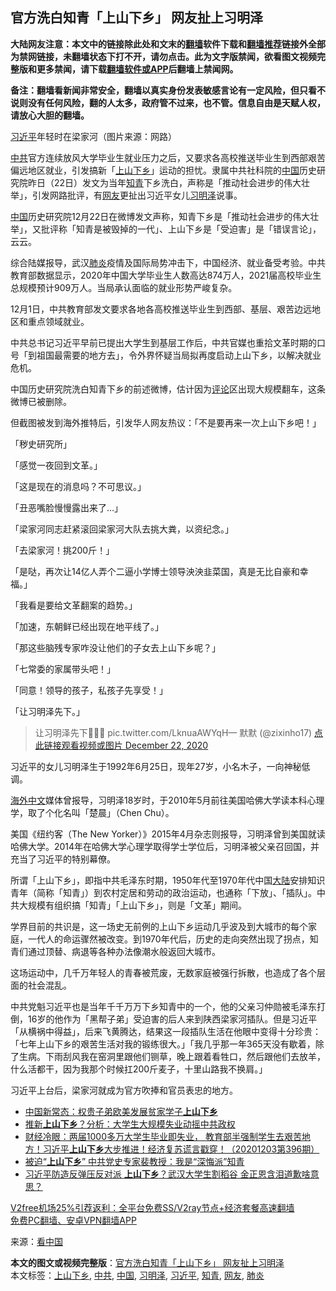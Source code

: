  <h2>官方洗白知青「上山下乡」 网友扯上习明泽</h2> <p class="notice"><b>大陆网友注意：本文中的链接除此处和文末的<a href="https://github.com/bannedbook/fanqiang" >翻墙</a>软件下载和<a href="https://github.com/killgcd/justmysocks/blob/master/README.md">翻墙推荐</a>链接外全部为禁网链接，未翻墙状态下打不开，请勿点击。此为文字版禁闻，欲看图文视频完整版和更多禁闻，请下载<a href="https://github.com/bannedbook/fanqiang">翻墙软件或APP</a>后翻墙上禁闻网。</p><p>备注：翻墙看新闻非常安全，翻墙以真实身份发表敏感言论有一定风险，但只看不说则没有任何风险，翻的人太多，政府管不过来，也不管。信息自由是天赋人权，请放心大胆的翻墙。</b></p>  <div class="entry"> <p id="conimg"><a href="https://www.bannedbook.org/bnews/tag/%e4%b9%a0%e8%bf%91%e5%b9%b3/" class="st_tag internal_tag" rel="tag" title="标签 习近平 下的日志">习近平</a>年轻时在梁家河（图片来源：网路）</p> <p><a href="https://www.bannedbook.org/bnews/tag/%e4%b8%ad%e5%85%b1/" class="st_tag internal_tag" rel="tag" title="标签 中共 下的日志">中共</a>官方连续放风大学毕业生就业压力之后，又要求各高校推送毕业生到西部艰苦偏远地区就业，引发搞新「<a href="https://www.bannedbook.org/bnews/tag/%E4%B8%8A%E5%B1%B1%E4%B8%8B%E4%B9%A1/" class="st_tag internal_tag" rel="tag" title="标签 上山下乡 下的日志">上山下乡</a>」运动的担忧。隶属中共社科院的<span class='wp_keywordlink_affiliate'><a href="https://www.bannedbook.org/" title="中国" target="_blank">中国</a></span>历史研究院昨日（22日）发文为当年<a href="https://www.bannedbook.org/bnews/tag/%e7%9f%a5%e9%9d%92/" class="st_tag internal_tag" rel="tag" title="标签 知青 下的日志">知青</a>下乡洗白，声称是「推动社会进步的伟大壮举」，引发网路批评，有<a href="https://www.bannedbook.org/bnews/tag/%e7%bd%91%e5%8f%8b/" class="st_tag internal_tag" rel="tag" title="标签 网友 下的日志">网友</a>更扯出习近平女儿<a href="https://www.bannedbook.org/bnews/tag/%e4%b9%a0%e6%98%8e%e6%b3%bd/" class="st_tag internal_tag" rel="tag" title="标签 习明泽 下的日志">习明泽</a>说事。</p> <p><a href="https://www.bannedbook.org/bnews/tag/%E4%B8%AD%E5%9B%BD/" class="st_tag internal_tag" rel="tag" title="标签 中国 下的日志">中国</a>历史研究院12月22日在微博发文声称，知青下乡是「推动社会进步的伟大壮举」，又批评称「知青是被毁掉的一代」、上山下乡是「受迫害」是「错误言论」，云云。</p> <p>综合陆媒报导，武汉<a href="https://www.bannedbook.org/bnews/tag/%e8%82%ba%e7%82%8e/" class="st_tag internal_tag" rel="tag" title="标签 肺炎 下的日志">肺炎</a>疫情及国际局势冲击下，中国经济、就业备受考验。中共教育部数据显示，2020年中国大学毕业生人数高达874万人，2021届高校毕业生总规模预计909万人。当局承认面临的就业形势严峻复杂。</p> <p>12月1日，中共教育部发文要求各地各高校推送毕业生到西部、基层、艰苦边远地区和重点领域就业。</p> <p>中共总书记习近平早前已提出大学生到基层工作后，中共官媒也重拾文革时期的口号「到祖国最需要的地方去」，令外界怀疑当局拟再度启动上山下乡，以解决就业危机。</p> <p>中国历史研究院洗白知青下乡的前述微博，估计因为<span class='wp_keywordlink_affiliate'><a href="https://www.bannedbook.org/bnews/comments/" title="新闻评论" target="_blank">评论</a></span>区出现大规模翻车，这条微博已被删除。</p>  <p>但截图被发到海外推特后，引发华人网友热议：「不是要再来一次上山下乡吧！」</p> <p>「秽史研究所」</p> <p>「感觉一夜回到文革。」</p> <p>「这是现在的消息吗？不可思议。」</p> <p>「丑恶嘴脸慢慢露出来了…」</p> <p>「梁家河同志赶紧滚回梁家河大队去挑大粪，以资纪念。」</p> <p>「去梁家河！挑200斤！」</p>  <p>「是哒，再次让14亿人弄个二逼小学博士领导泱泱韭菜国，真是无比自豪和幸福。」</p> <p>「我看是要给文革翻案的趋势。」</p> <p>「加速，东朝鲜已经出现在地平线了。」</p> <p>「那这些脑残专家咋没让他们的子女去上山下乡呢？」</p> <p>「七常委的家属带头吧！」</p> <p>「同意！领导的孩子，私孩子先享受！」</p> <p>「让习明泽先下。」</p>  <blockquote><p>让习明泽先下🤣🤣🤣 pic.twitter.com/LknuaAWYqH— 默默 (@zixinho17) <a href="https://twitter.com/zixinho17/status/1341338808734773248?ref_src=twsrc%5Etfw">点此链接观看视频或图片 December 22, 2020</a></p></blockquote> <p>习近平的女儿习明泽生于1992年6月25日，现年27岁，小名木子，一向神秘低调。</p> <p><span class='wp_keywordlink_affiliate'><a href="https://99cn.info/" title="海外中文" target="_blank">海外中文</a></span>媒体曾报导，习明泽18岁时，于2010年5月前往美国哈佛大学读本科心理学，取了个化名叫「楚晨」（Chen Chu）。</p> <p>美国《纽约客（The New Yorker）》2015年4月杂志则报导，习明泽曾到美国就读哈佛大学。2014年在哈佛大学心理学取得学士学位后，习明泽被父亲召回国，并充当了习近平的特别幕僚。</p> <p>所谓「上山下乡」，即指中共毛泽东时期，1950年代至1970年代中国<span class='wp_keywordlink_affiliate'><a href="https://www.bannedbook.org/" title="大陆" target="_blank">大陆</a></span>安排知识青年（简称「知青」）到农村定居和劳动的政治运动，也通称「下放」、「插队」。中共大规模有组织搞「知青」「上山下乡」，则是「文革」期间。</p> <p>学界目前的共识是，这一场史无前例的上山下乡运动几乎波及到大城市的每个家庭，一代人的命运骤然被改变。到1970年代后，历史的走向突然出现了拐点，知青们通过顶替、病退等各种办法像潮水般返回大城市。</p> <p>这场运动中，几千万年轻人的青春被荒废，无数家庭被强行拆散，也造成了各个层面的社会混乱。</p>  <p>中共党魁习近平也是当年千千万万下乡知青中的一个，他的父亲习仲勋被毛泽东打倒，16岁的他作为「黑帮子弟」受迫害的后人来到陕西梁家河插队。但是习近平「从横祸中得益」，后来飞黄腾达，结果这一段插队生活在他眼中变得十分珍贵：「七年上山下乡的艰苦生活对我的锻练很大。」「我几乎那一年365天没有歇着，除了生病。下雨刮风我在窑洞里跟他们铡草，晚上跟着看牲口，然后跟他们去放羊，什么活都干，因为我那个时候扛200斤麦子，十里山路我不换肩。」</p> <p>习近平上台后，梁家河就成为官方吹捧和官员表忠的地方。</p> <ul class='op-related-articles' title='相关阅读'> <li><a href='https://www.bannedbook.org/bnews/baitai/20201204/1442166.html' target='_blank'>中国新常态：权贵子弟欧美发展贫家学子<b>上山下乡</b></a></li> <li><a href='https://www.bannedbook.org/bnews/comments/20201204/1442077.html' target='_blank'>推新<b>上山下乡</b>？分析：大学生大规模失业动摇中共政权</a></li> <li><a href='https://www.bannedbook.org/bnews/bannedvideo/20201203/1441397.html' target='_blank'>财经冷眼：两届1000多万大学生毕业即失业， 教育部半强制学生去艰苦地方！习近平<b>上山下乡</b>大步推进！经济复苏谎言戳穿！（20201203第396期）</a></li> <li><a href='https://www.bannedbook.org/bnews/cbnews/20201028/1421563.html' target='_blank'>被迫“<b>上山下乡</b>” 中共党史专家裴教授：我是“深悔派”知青</a></li> <li><a href='https://www.bannedbook.org/bnews/topimagenews/20201012/1412563.html' target='_blank'>习近平防造反弹压反对派 <b>上山下乡</b>？武汉大学生割稻谷 金正恩含泪道歉啥意思？</a></li> </ul> <p class="texttj"> <a href="https://www.bannedbook.org/forum23/topic22702.html" target="_blank">V2free机场25%引荐返利：全平台免费SS/V2ray节点+经济套餐高速翻墙</a><br/> <a href="https://github.com/bannedbook/fanqiang/wiki/%E7%A6%81%E9%97%BB%E7%BD%91%E5%AE%89%E5%8D%93%E7%BF%BB%E5%A2%99%E6%96%B0%E9%97%BBAPP" target="_blank">免费PC翻墙、安卓VPN翻墙APP</a></p><p> 来源：<span class='wp_keywordlink_affiliate'><a href="https://www.secretchina.com/" title="看中国" target="_blank">看中国</a></span> </p><a name='sharetosocial'></a>       <div><b>本文的图文或视频完整版</b>：<a href='https://www.bannedbook.org/bnews/cnnews/20201223/1453404.html'>官方洗白知青「上山下乡」 网友扯上习明泽</a></div>  </div><!--END ENTRY--> <div class="postfooter"> <div>本文标签：<a href="https://www.bannedbook.org/bnews/tag/%E4%B8%8A%E5%B1%B1%E4%B8%8B%E4%B9%A1/" rel="tag">上山下乡</a>, <a href="https://www.bannedbook.org/bnews/tag/%e4%b8%ad%e5%85%b1/" rel="tag">中共</a>, <a href="https://www.bannedbook.org/bnews/tag/%E4%B8%AD%E5%9B%BD/" rel="tag">中国</a>, <a href="https://www.bannedbook.org/bnews/tag/%e4%b9%a0%e6%98%8e%e6%b3%bd/" rel="tag">习明泽</a>, <a href="https://www.bannedbook.org/bnews/tag/%e4%b9%a0%e8%bf%91%e5%b9%b3/" rel="tag">习近平</a>, <a href="https://www.bannedbook.org/bnews/tag/%e7%9f%a5%e9%9d%92/" rel="tag">知青</a>, <a href="https://www.bannedbook.org/bnews/tag/%e7%bd%91%e5%8f%8b/" rel="tag">网友</a>, <a href="https://www.bannedbook.org/bnews/tag/%e8%82%ba%e7%82%8e/" rel="tag">肺炎</a></div>  </div><!--END POSTFOOTER--> 